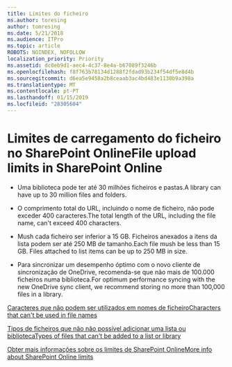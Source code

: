 ```yaml
---
title: Limites do ficheiro
ms.author: toresing
author: tomresing
ms.date: 5/21/2018
ms.audience: ITPro
ms.topic: article
ROBOTS: NOINDEX, NOFOLLOW
localization_priority: Priority
ms.assetid: dc0eb9d1-aec4-4c37-8e4a-b67089f3246b
ms.openlocfilehash: f8f763b78134d1288f2fdad93b234f54df5e8d4b
ms.sourcegitcommit: d6ea5e9458a2b8ceaab3ac4bd483e1130b9a398a
ms.translationtype: MT
ms.contentlocale: pt-PT
ms.lasthandoff: 01/15/2019
ms.locfileid: "28305604"
---
```

# <a name="file-upload-limits-in-sharepoint-online"></a><span data-ttu-id="2968a-102">Limites de carregamento do ficheiro no SharePoint Online</span><span class="sxs-lookup"><span data-stu-id="2968a-102">File upload limits in SharePoint Online</span></span>

- <span data-ttu-id="2968a-103">Uma biblioteca pode ter até 30 milhões ficheiros e pastas.</span><span class="sxs-lookup"><span data-stu-id="2968a-103">A library can have up to 30 million files and folders.</span></span>
    
- <span data-ttu-id="2968a-104">O comprimento total do URL, incluindo o nome de ficheiro, não pode exceder 400 caracteres.</span><span class="sxs-lookup"><span data-stu-id="2968a-104">The total length of the URL, including the file name, can't exceed 400 characters.</span></span>
    
- <span data-ttu-id="2968a-p101">Mush cada ficheiro ser inferior a 15 GB. Ficheiros anexados a itens da lista podem ser até 250 MB de tamanho.</span><span class="sxs-lookup"><span data-stu-id="2968a-p101">Each file mush be less than 15 GB. Files attached to list items can be up to 250 MB in size.</span></span>
    
- <span data-ttu-id="2968a-107">Para sincronizar um desempenho óptimo com o novo cliente de sincronização de OneDrive, recomenda-se que não mais de 100.000 ficheiros numa biblioteca.</span><span class="sxs-lookup"><span data-stu-id="2968a-107">For optimum performance syncing with the new OneDrive sync client, we recommend storing no more than 100,000 files in a library.</span></span> 
    
[<span data-ttu-id="2968a-108">Caracteres que não podem ser utilizados em nomes de ficheiro</span><span class="sxs-lookup"><span data-stu-id="2968a-108">Characters that can't be used in file names</span></span>](https://go.microsoft.com/fwlink/?linkid=866430)
  
[<span data-ttu-id="2968a-109">Tipos de ficheiros que não não possível adicionar uma lista ou biblioteca</span><span class="sxs-lookup"><span data-stu-id="2968a-109">Types of files that can't be added to a list or library</span></span>](https://go.microsoft.com/fwlink/?linkid=273757)
  
[<span data-ttu-id="2968a-110">Obter mais informações sobre os limites de SharePoint Online</span><span class="sxs-lookup"><span data-stu-id="2968a-110">More info about SharePoint Online limits</span></span>](https://go.microsoft.com/fwlink/?linkid=271273)
  

